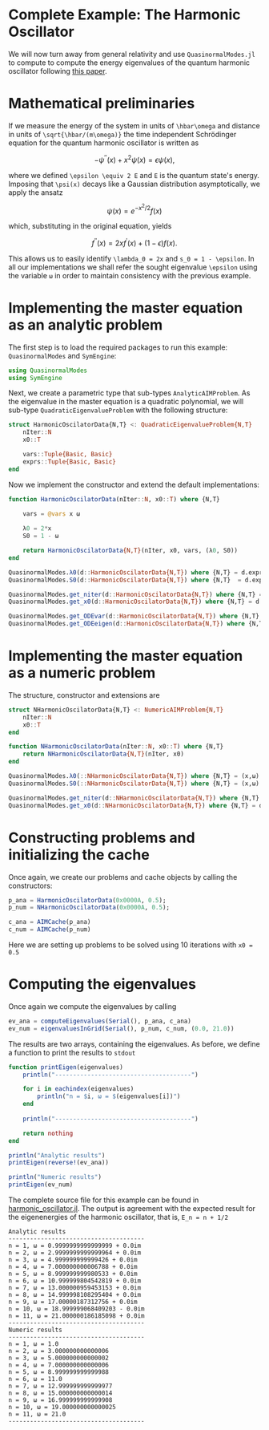 # Complete Example: The Harmonic Oscillator

We will now turn away from general relativity and use `QuasinormalModes.jl` to compute to compute the energy eigenvalues of the quantum harmonic oscillator following [this paper](https://arxiv.org/abs/1111.5024).

# Mathematical preliminaries

If we measure the energy of the system in units of ``\hbar\omega`` and distance in units of ``\sqrt{\hbar/(m\omega)}`` the time independent Schrödinger equation for the quantum harmonic oscillator is written as

```math
-\psi^{\prime\prime}(x) + x^2\psi(x) = \epsilon\psi(x),
```
where we defined ``\epsilon \equiv 2 E`` and ``E`` is the quantum state's energy. Imposing that ``\psi(x)`` decays like a Gaussian distribution asymptotically, we apply the ansatz

```math
\psi(x) = e^{-x^2/2}f(x)
```
which, substituting in the original equation, yields

```math
f^{\prime\prime}(x) = 2 x f^\prime(x) + (1-\epsilon)f(x).
```

This allows us to easily identify ``\lambda_0 = 2x`` and ``s_0 = 1 - \epsilon``. In all our implementations we shall refer the sought eigenvalue ``\epsilon`` using the variable `ω` in order to maintain consistency with the previous example.

# Implementing the master equation as an analytic problem

The first step is to load the required packages to run this example: `QuasinormalModes` and `SymEngine`:

```julia
using QuasinormalModes
using SymEngine
```

Next, we create a parametric type that sub-types `AnalyticAIMProblem`. As the eigenvalue in the master equation is a quadratic polynomial, we will sub-type `QuadraticEigenvalueProblem` with the following structure:

```julia
struct HarmonicOscilatorData{N,T} <: QuadraticEigenvalueProblem{N,T}
    nIter::N
    x0::T

    vars::Tuple{Basic, Basic}
    exprs::Tuple{Basic, Basic}
end
```
Now we implement the constructor and extend the default implementations:

```julia
function HarmonicOscilatorData(nIter::N, x0::T) where {N,T}
	
    vars = @vars x ω

    λ0 = 2*x
    S0 = 1 - ω

    return HarmonicOscilatorData{N,T}(nIter, x0, vars, (λ0, S0))
end

QuasinormalModes.λ0(d::HarmonicOscilatorData{N,T}) where {N,T} = d.exprs[1]
QuasinormalModes.S0(d::HarmonicOscilatorData{N,T}) where {N,T}  = d.exprs[2]

QuasinormalModes.get_niter(d::HarmonicOscilatorData{N,T}) where {N,T} = d.nIter
QuasinormalModes.get_x0(d::HarmonicOscilatorData{N,T}) where {N,T} = d.x0

QuasinormalModes.get_ODEvar(d::HarmonicOscilatorData{N,T}) where {N,T} = d.vars[1]
QuasinormalModes.get_ODEeigen(d::HarmonicOscilatorData{N,T}) where {N,T} = d.vars[2]
```

# Implementing the master equation as a numeric problem

The structure, constructor and extensions are

```julia
struct NHarmonicOscilatorData{N,T} <: NumericAIMProblem{N,T}
    nIter::N
    x0::T
end

function NHarmonicOscilatorData(nIter::N, x0::T) where {N,T}
    return NHarmonicOscilatorData{N,T}(nIter, x0)
end

QuasinormalModes.λ0(::NHarmonicOscilatorData{N,T}) where {N,T} = (x,ω) -> 2*x
QuasinormalModes.S0(::NHarmonicOscilatorData{N,T}) where {N,T} = (x,ω) -> 1 - ω + x - x

QuasinormalModes.get_niter(d::NHarmonicOscilatorData{N,T}) where {N,T} = d.nIter
QuasinormalModes.get_x0(d::NHarmonicOscilatorData{N,T}) where {N,T} = d.x0
```

# Constructing problems and initializing the cache

Once again, we create our problems and cache objects by calling the constructors:

```julia
p_ana = HarmonicOscilatorData(0x0000A, 0.5);
p_num = NHarmonicOscilatorData(0x0000A, 0.5);

c_ana = AIMCache(p_ana)
c_num = AIMCache(p_num)
```

Here we are setting up problems to be solved using 10 iterations with `x0 = 0.5`

# Computing the eigenvalues

Once again we compute the eigenvalues by calling

```julia
ev_ana = computeEigenvalues(Serial(), p_ana, c_ana)
ev_num = eigenvaluesInGrid(Serial(), p_num, c_num, (0.0, 21.0))
```

The results are two arrays, containing the eigenvalues. As before, we define a function to print the results to `stdout`

```julia
function printEigen(eigenvalues)
    println("--------------------------------------")

    for i in eachindex(eigenvalues)
        println("n = $i, ω = $(eigenvalues[i])")
    end
    
    println("--------------------------------------")

    return nothing
end

println("Analytic results")
printEigen(reverse!(ev_ana))

println("Numeric results")
printEigen(ev_num)
```

The complete source file for this example can be found in [harmonic_oscillator.jl](https://github.com/lucass-carneiro/QuasinormalModes.jl/blob/master/examples/harmonic_oscillator.jl). The output is agreement with the expected result for the eigenenergies of the harmonic oscillator, that is, ``E_n = n + 1/2``

```
Analytic results
--------------------------------------
n = 1, ω = 0.9999999999999999 + 0.0im
n = 2, ω = 2.9999999999999964 + 0.0im
n = 3, ω = 4.999999999999426 + 0.0im
n = 4, ω = 7.000000000006788 + 0.0im
n = 5, ω = 8.999999999980533 + 0.0im
n = 6, ω = 10.999999804542819 + 0.0im
n = 7, ω = 13.000000959453153 + 0.0im
n = 8, ω = 14.999998108295404 + 0.0im
n = 9, ω = 17.00000187312756 + 0.0im
n = 10, ω = 18.999999068409203 - 0.0im
n = 11, ω = 21.000000186185098 + 0.0im
--------------------------------------
Numeric results
--------------------------------------
n = 1, ω = 1.0
n = 2, ω = 3.000000000000006
n = 3, ω = 5.000000000000002
n = 4, ω = 7.000000000000006
n = 5, ω = 8.999999999999988
n = 6, ω = 11.0
n = 7, ω = 12.999999999999977
n = 8, ω = 15.000000000000014
n = 9, ω = 16.999999999999908
n = 10, ω = 19.000000000000025
n = 11, ω = 21.0
--------------------------------------
```
